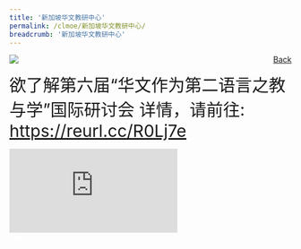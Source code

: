 ```yaml
---
title: '新加坡华文教研中心'
permalink: /clmoe/新加坡华文教研中心/
breadcrumb: '新加坡华文教研中心'
---
```


<!-- Global site tag (gtag.js) - Google Ads: 726049306 -->
<script async src="https://www.googletagmanager.com/gtag/js?id=AW-726049306"></script>
<script>
  window.dataLayer = window.dataLayer || [];
  function gtag(){dataLayer.push(arguments);}
  gtag('js', new Date());

  gtag('config', 'AW-726049306');
</script>
<a href="/exhibits/华文学习展示区-chinese-exhibitions-e/community-partners/" style="float:right;">Back</a>
 <img src="/images/MTLS2021-SCCL_CL_Final.jpg"> <br/>
 
 <span style="font-size: 30px;">欲了解第六届“华文作为第二语言之教与学”国际研讨会
详情，请前往: https://reurl.cc/R0Lj7e </span>

<div class="video-container">
  <iframe src=" https://youtu.be/embed/OMmffyG0Zus " frameborder="0" allow="accelerometer; autoplay; encrypted-media; gyroscope; picture-in-picture" allowfullscreen></iframe>

<div class="btntop"><a href="#top" style="text-decoration:none;"><span style="color:white"><b>Top</b></span></a></div>
